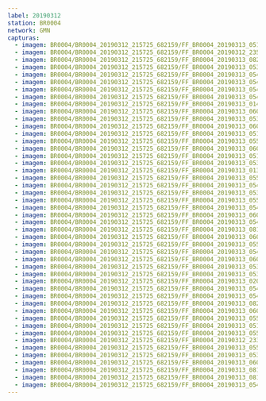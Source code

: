 ```yaml
---
label: 20190312
station: BR0004
network: GMN
capturas:
  - imagem: BR0004/BR0004_20190312_215725_682159/FF_BR0004_20190313_051436_915_0519424.fits_maxpixel.jpg
  - imagem: BR0004/BR0004_20190312_215725_682159/FF_BR0004_20190312_235406_492_0136960.fits_maxpixel.jpg
  - imagem: BR0004/BR0004_20190312_215725_682159/FF_BR0004_20190313_082809_322_0750080.fits_maxpixel.jpg
  - imagem: BR0004/BR0004_20190312_215725_682159/FF_BR0004_20190313_053551_624_0544512.fits_maxpixel.jpg
  - imagem: BR0004/BR0004_20190312_215725_682159/FF_BR0004_20190313_054648_835_0557568.fits_maxpixel.jpg
  - imagem: BR0004/BR0004_20190312_215725_682159/FF_BR0004_20190313_054740_184_0558592.fits_maxpixel.jpg
  - imagem: BR0004/BR0004_20190312_215725_682159/FF_BR0004_20190313_054623_303_0557056.fits_maxpixel.jpg
  - imagem: BR0004/BR0004_20190312_215725_682159/FF_BR0004_20190313_054544_625_0556288.fits_maxpixel.jpg
  - imagem: BR0004/BR0004_20190312_215725_682159/FF_BR0004_20190313_014357_706_0268032.fits_maxpixel.jpg
  - imagem: BR0004/BR0004_20190312_215725_682159/FF_BR0004_20190313_060120_186_0574976.fits_maxpixel.jpg
  - imagem: BR0004/BR0004_20190312_215725_682159/FF_BR0004_20190313_053655_677_0545792.fits_maxpixel.jpg
  - imagem: BR0004/BR0004_20190312_215725_682159/FF_BR0004_20190313_060406_709_0578304.fits_maxpixel.jpg
  - imagem: BR0004/BR0004_20190312_215725_682159/FF_BR0004_20190313_051639_219_0521472.fits_maxpixel.jpg
  - imagem: BR0004/BR0004_20190312_215725_682159/FF_BR0004_20190313_055859_282_0572160.fits_maxpixel.jpg
  - imagem: BR0004/BR0004_20190312_215725_682159/FF_BR0004_20190313_060438_812_0578816.fits_maxpixel.jpg
  - imagem: BR0004/BR0004_20190312_215725_682159/FF_BR0004_20190313_051542_604_0520704.fits_maxpixel.jpg
  - imagem: BR0004/BR0004_20190312_215725_682159/FF_BR0004_20190313_053642_866_0545536.fits_maxpixel.jpg
  - imagem: BR0004/BR0004_20190312_215725_682159/FF_BR0004_20190313_013652_014_0259584.fits_maxpixel.jpg
  - imagem: BR0004/BR0004_20190312_215725_682159/FF_BR0004_20190313_055716_815_0570112.fits_maxpixel.jpg
  - imagem: BR0004/BR0004_20190312_215725_682159/FF_BR0004_20190313_054502_905_0555520.fits_maxpixel.jpg
  - imagem: BR0004/BR0004_20190312_215725_682159/FF_BR0004_20190313_053538_825_0544256.fits_maxpixel.jpg
  - imagem: BR0004/BR0004_20190312_215725_682159/FF_BR0004_20190313_055912_089_0572416.fits_maxpixel.jpg
  - imagem: BR0004/BR0004_20190312_215725_682159/FF_BR0004_20190313_054437_283_0555008.fits_maxpixel.jpg
  - imagem: BR0004/BR0004_20190312_215725_682159/FF_BR0004_20190313_060028_952_0573952.fits_maxpixel.jpg
  - imagem: BR0004/BR0004_20190312_215725_682159/FF_BR0004_20190313_054358_848_0554240.fits_maxpixel.jpg
  - imagem: BR0004/BR0004_20190312_215725_682159/FF_BR0004_20190313_081242_109_0731648.fits_maxpixel.jpg
  - imagem: BR0004/BR0004_20190312_215725_682159/FF_BR0004_20190313_060016_130_0573696.fits_maxpixel.jpg
  - imagem: BR0004/BR0004_20190312_215725_682159/FF_BR0004_20190313_055729_614_0570368.fits_maxpixel.jpg
  - imagem: BR0004/BR0004_20190312_215725_682159/FF_BR0004_20190313_054424_476_0554752.fits_maxpixel.jpg
  - imagem: BR0004/BR0004_20190312_215725_682159/FF_BR0004_20190313_060107_375_0574720.fits_maxpixel.jpg
  - imagem: BR0004/BR0004_20190312_215725_682159/FF_BR0004_20190313_053708_492_0546048.fits_maxpixel.jpg
  - imagem: BR0004/BR0004_20190312_215725_682159/FF_BR0004_20190313_053604_438_0544768.fits_maxpixel.jpg
  - imagem: BR0004/BR0004_20190312_215725_682159/FF_BR0004_20190313_020154_956_0289280.fits_maxpixel.jpg
  - imagem: BR0004/BR0004_20190312_215725_682159/FF_BR0004_20190313_054515_812_0555776.fits_maxpixel.jpg
  - imagem: BR0004/BR0004_20190312_215725_682159/FF_BR0004_20190313_054714_494_0558080.fits_maxpixel.jpg
  - imagem: BR0004/BR0004_20190312_215725_682159/FF_BR0004_20190313_082822_110_0750336.fits_maxpixel.jpg
  - imagem: BR0004/BR0004_20190312_215725_682159/FF_BR0004_20190313_060451_598_0579072.fits_maxpixel.jpg
  - imagem: BR0004/BR0004_20190312_215725_682159/FF_BR0004_20190313_055156_410_0563712.fits_maxpixel.jpg
  - imagem: BR0004/BR0004_20190312_215725_682159/FF_BR0004_20190313_051715_279_0522240.fits_maxpixel.jpg
  - imagem: BR0004/BR0004_20190312_215725_682159/FF_BR0004_20190313_055742_421_0570624.fits_maxpixel.jpg
  - imagem: BR0004/BR0004_20190312_215725_682159/FF_BR0004_20190312_233503_325_0114176.fits_maxpixel.jpg
  - imagem: BR0004/BR0004_20190312_215725_682159/FF_BR0004_20190313_055143_553_0563456.fits_maxpixel.jpg
  - imagem: BR0004/BR0004_20190312_215725_682159/FF_BR0004_20190313_053526_022_0544000.fits_maxpixel.jpg
  - imagem: BR0004/BR0004_20190312_215725_682159/FF_BR0004_20190313_060353_911_0578048.fits_maxpixel.jpg
  - imagem: BR0004/BR0004_20190312_215725_682159/FF_BR0004_20190313_081254_893_0731904.fits_maxpixel.jpg
  - imagem: BR0004/BR0004_20190312_215725_682159/FF_BR0004_20190313_081307_694_0732160.fits_maxpixel.jpg
  - imagem: BR0004/BR0004_20190312_215725_682159/FF_BR0004_20190313_054450_085_0555264.fits_maxpixel.jpg
---
```

